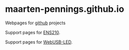 # maarten-pennings.github.io

Webpages for [github](https://github.com/maarten-pennings) projects

Support pages for [ENS210](ENS210/README.md).

Support pages for [WebUSB-LED](WebUSB-LED/README.md).
